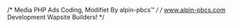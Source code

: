 
/* Media PHP Ads Coding, Modifiet By alpin-pbcs™                */
/* www.alpin-pbcs.com Development Wapsite Builders!             */

